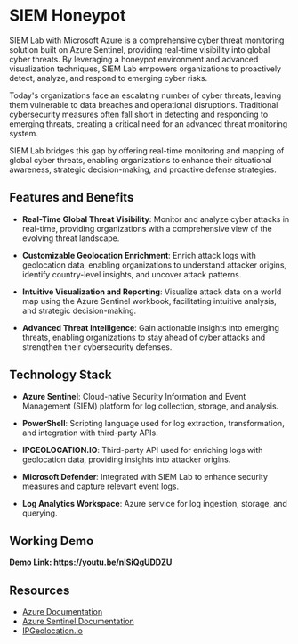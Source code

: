 # SIEM Honeypot

SIEM Lab with Microsoft Azure is a comprehensive cyber threat monitoring solution built on Azure Sentinel, providing real-time visibility into global cyber threats. By leveraging a honeypot environment and advanced visualization techniques, SIEM Lab empowers organizations to proactively detect, analyze, and respond to emerging cyber risks.

Today's organizations face an escalating number of cyber threats, leaving them vulnerable to data breaches and operational disruptions. Traditional cybersecurity measures often fall short in detecting and responding to emerging threats, creating a critical need for an advanced threat monitoring system.

SIEM Lab bridges this gap by offering real-time monitoring and mapping of global cyber threats, enabling organizations to enhance their situational awareness, strategic decision-making, and proactive defense strategies.

## Features and Benefits

- **Real-Time Global Threat Visibility**: Monitor and analyze cyber attacks in real-time, providing organizations with a comprehensive view of the evolving threat landscape.

- **Customizable Geolocation Enrichment**: Enrich attack logs with geolocation data, enabling organizations to understand attacker origins, identify country-level insights, and uncover attack patterns.

- **Intuitive Visualization and Reporting**: Visualize attack data on a world map using the Azure Sentinel workbook, facilitating intuitive analysis, and strategic decision-making.

- **Advanced Threat Intelligence**: Gain actionable insights into emerging threats, enabling organizations to stay ahead of cyber attacks and strengthen their cybersecurity defenses.

## Technology Stack

- **Azure Sentinel**: Cloud-native Security Information and Event Management (SIEM) platform for log collection, storage, and analysis.

- **PowerShell**: Scripting language used for log extraction, transformation, and integration with third-party APIs.

- **IPGEOLOCATION.IO**: Third-party API used for enriching logs with geolocation data, providing insights into attacker origins.

- **Microsoft Defender**: Integrated with SIEM Lab to enhance security measures and capture relevant event logs.

- **Log Analytics Workspace**: Azure service for log ingestion, storage, and querying.

## Working Demo 

**Demo Link: https://youtu.be/nlSiQgUDDZU**

## Resources

- [Azure Documentation](https://docs.microsoft.com/azure/)
- [Azure Sentinel Documentation](https://docs.microsoft.com/azure/sentinel/)
- [IPGeolocation.io](https://ipgeolocation.io/)
